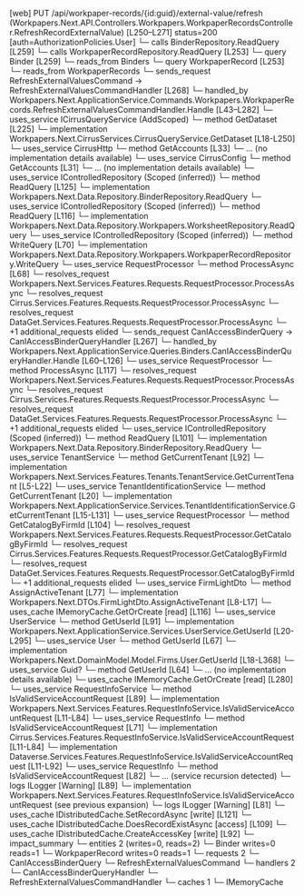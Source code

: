 [web] PUT /api/workpaper-records/{id:guid}/external-value/refresh  (Workpapers.Next.API.Controllers.Workpapers.WorkpaperRecordsController.RefreshRecordExternalValue)  [L250–L271] status=200 [auth=AuthorizationPolicies.User]
  └─ calls BinderRepository.ReadQuery [L259]
  └─ calls WorkpaperRecordRepository.ReadQuery [L253]
  └─ query Binder [L259]
    └─ reads_from Binders
  └─ query WorkpaperRecord [L253]
    └─ reads_from WorkpaperRecords
  └─ sends_request RefreshExternalValuesCommand -> RefreshExternalValuesCommandHandler [L268]
    └─ handled_by Workpapers.Next.ApplicationService.Commands.Workpapers.WorkpaperRecords.RefreshExternalValuesCommandHandler.Handle [L43–L282]
      └─ uses_service ICirrusQueryService (AddScoped)
        └─ method GetDataset [L225]
          └─ implementation Workpapers.Next.CirrusServices.CirrusQueryService.GetDataset [L18-L250]
            └─ uses_service CirrusHttp
              └─ method GetAccounts [L33]
                └─ ... (no implementation details available)
            └─ uses_service CirrusConfig
              └─ method GetAccounts [L31]
                └─ ... (no implementation details available)
      └─ uses_service IControlledRepository<Binder> (Scoped (inferred))
        └─ method ReadQuery [L125]
          └─ implementation Workpapers.Next.Data.Repository.BinderRepository.ReadQuery
      └─ uses_service IControlledRepository<Worksheet> (Scoped (inferred))
        └─ method ReadQuery [L116]
          └─ implementation Workpapers.Next.Data.Repository.Workpapers.WorksheetRepository.ReadQuery
      └─ uses_service IControlledRepository<WorkpaperRecord> (Scoped (inferred))
        └─ method WriteQuery [L70]
          └─ implementation Workpapers.Next.Data.Repository.Workpapers.WorkpaperRecordRepository.WriteQuery
      └─ uses_service RequestProcessor
        └─ method ProcessAsync [L68]
          └─ resolves_request Workpapers.Next.Services.Features.Requests.RequestProcessor.ProcessAsync
          └─ resolves_request Cirrus.Services.Features.Requests.RequestProcessor.ProcessAsync
          └─ resolves_request DataGet.Services.Features.Requests.RequestProcessor.ProcessAsync
          └─ +1 additional_requests elided
  └─ sends_request CanIAccessBinderQuery -> CanIAccessBinderQueryHandler [L267]
    └─ handled_by Workpapers.Next.ApplicationService.Queries.Binders.CanIAccessBinderQueryHandler.Handle [L60–L126]
      └─ uses_service RequestProcessor
        └─ method ProcessAsync [L117]
          └─ resolves_request Workpapers.Next.Services.Features.Requests.RequestProcessor.ProcessAsync
          └─ resolves_request Cirrus.Services.Features.Requests.RequestProcessor.ProcessAsync
          └─ resolves_request DataGet.Services.Features.Requests.RequestProcessor.ProcessAsync
          └─ +1 additional_requests elided
      └─ uses_service IControlledRepository<Binder> (Scoped (inferred))
        └─ method ReadQuery [L101]
          └─ implementation Workpapers.Next.Data.Repository.BinderRepository.ReadQuery
      └─ uses_service TenantService
        └─ method GetCurrentTenant [L92]
          └─ implementation Workpapers.Next.Services.Features.Tenants.TenantService.GetCurrentTenant [L5-L22]
            └─ uses_service TenantIdentificationService
              └─ method GetCurrentTenant [L20]
                └─ implementation Workpapers.Next.ApplicationService.Services.TenantIdentificationService.GetCurrentTenant [L15-L131]
                  └─ uses_service RequestProcessor
                    └─ method GetCatalogByFirmId [L104]
                      └─ resolves_request Workpapers.Next.Services.Features.Requests.RequestProcessor.GetCatalogByFirmId
                      └─ resolves_request Cirrus.Services.Features.Requests.RequestProcessor.GetCatalogByFirmId
                      └─ resolves_request DataGet.Services.Features.Requests.RequestProcessor.GetCatalogByFirmId
                      └─ +1 additional_requests elided
                  └─ uses_service FirmLightDto
                    └─ method AssignActiveTenant [L77]
                      └─ implementation Workpapers.Next.DTOs.FirmLightDto.AssignActiveTenant [L8-L17]
                  └─ uses_cache IMemoryCache.GetOrCreate [read] [L116]
      └─ uses_service UserService
        └─ method GetUserId [L91]
          └─ implementation Workpapers.Next.ApplicationService.Services.UserService.GetUserId [L20-L295]
            └─ uses_service User
              └─ method GetUserId [L67]
                └─ implementation Workpapers.Next.DomainModel.Model.Firms.User.GetUserId [L18-L368]
            └─ uses_service Guid?
              └─ method GetUserId [L64]
                └─ ... (no implementation details available)
            └─ uses_cache IMemoryCache.GetOrCreate [read] [L280]
      └─ uses_service RequestInfoService
        └─ method IsValidServiceAccountRequest [L89]
          └─ implementation Workpapers.Next.Services.Features.RequestInfoService.IsValidServiceAccountRequest [L11-L84]
            └─ uses_service RequestInfo
              └─ method IsValidServiceAccountRequest [L71]
                └─ implementation Cirrus.Services.Features.RequestInfoService.IsValidServiceAccountRequest [L11-L84]
                └─ implementation Dataverse.Services.Features.RequestInfoService.IsValidServiceAccountRequest [L11-L92]
                  └─ uses_service RequestInfo
                    └─ method IsValidServiceAccountRequest [L82]
                      └─ ... (service recursion detected)
                  └─ logs ILogger<IRequestInfoService> [Warning] [L89]
                └─ implementation Workpapers.Next.Services.Features.RequestInfoService.IsValidServiceAccountRequest (see previous expansion)
            └─ logs ILogger<IRequestInfoService> [Warning] [L81]
      └─ uses_cache IDistributedCache.SetRecordAsync [write] [L121]
      └─ uses_cache IDistributedCache.DoesRecordExistAsync [access] [L109]
      └─ uses_cache IDistributedCache.CreateAccessKey [write] [L92]
  └─ impact_summary
    └─ entities 2 (writes=0, reads=2)
      └─ Binder writes=0 reads=1
      └─ WorkpaperRecord writes=0 reads=1
    └─ requests 2
      └─ CanIAccessBinderQuery
      └─ RefreshExternalValuesCommand
    └─ handlers 2
      └─ CanIAccessBinderQueryHandler
      └─ RefreshExternalValuesCommandHandler
    └─ caches 1
      └─ IMemoryCache

